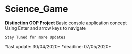 # Science_Game
**Distinction OOP Project**
Basic console application concept\
Using Enter and arrow keys to navigate
```
Stay Tuned for more Updates
```
</div align="center"> *last update: 30/04/2020* </div>
</div align="center"> *deadline: 07/05/2020* </div>
